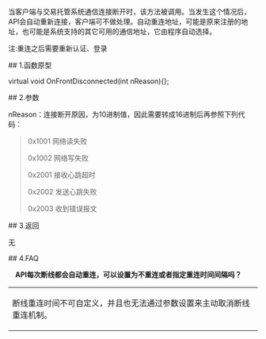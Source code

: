 <p>当客户端与交易托管系统通信连接断开时，该方法被调用。当发生这个情况后，API会自动重新连接，客户端可不做处理。自动重连地址，可能是原来注册的地址，也可能是系统支持的其它可用的通信地址，它由程序自动选择。</p>
<p>注:重连之后需要重新认证、登录</p>
<span class="anchor" id="fe205ad8-5abc-406e-9da0-199b6c6a2b53"></span>
## 1.函数原型
<p>virtual void OnFrontDisconnected(int nReason){};</p>
<span class="anchor" id="02593144-3b60-45da-805a-7ebdd5bbd0b7"></span>
## 2.参数
<p>nReason：连接断开原因，为10进制值，因此需要转成16进制后再参照下列代码：</p>
<blockquote>
<p>0x1001 网络读失败</p>
<p>0x1002 网络写失败</p>
<p>0x2001 接收心跳超时</p>
<p>0x2002 发送心跳失败</p>
<p>0x2003 收到错误报文</p>
</blockquote>
<span class="anchor" id="26d12bb5-9606-4e39-a7e9-41f0071a1b96"></span>
## 3.返回
<p>无</p>
<span class="anchor" id="20646f4c-fe10-4e6e-a539-cca43ef42288"></span>
## 4.FAQ
<p><div class="region_i"><p class="region_header" id="region_header_1" style="padding-left: 1em;font-weight : bold;text-indent: 0px;text-align: left;">API每次断线都会自动重连，可以设置为不重连或者指定重连时间间隔吗？</p><div class="region_panel" id="region_panel_1" style="display:block;"><table><tr><td>
<p>断线重连时间不可自定义，并且也无法通过参数设置来主动取消断线重连机制。</p>
</td></tr></table>
</div><p class="region_tail" id="region_tail_1" style="border-top-color:transparent;border-bottom-width:0;"></p></div></p>
